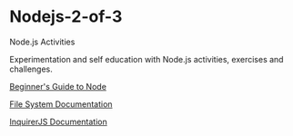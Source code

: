 # Nodejs-2-of-3

Node.js Activities

Experimentation and self education with Node.js activities, exercises and challenges.

[Beginner's Guide to Node](https://blog.codeship.com/node-js-tutorial/)

[File System Documentation](https://nodejs.org/api/fs.html)

[InquirerJS Documentation](https://www.npmjs.com/package/inquirer)
